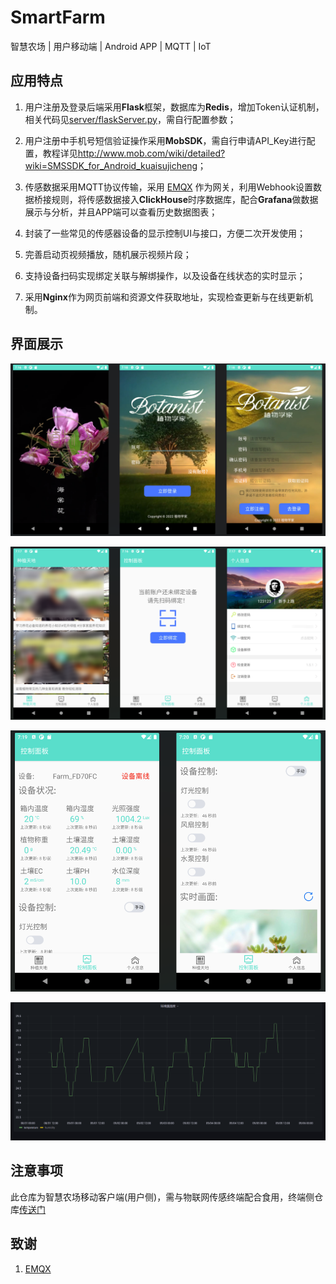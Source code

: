# SmartFarm

智慧农场 | 用户移动端 | Android APP | MQTT | IoT

## 应用特点

1. 用户注册及登录后端采用**Flask**框架，数据库为**Redis**，增加Token认证机制，相关代码见[server/flaskServer.py](https://github.com/zys91/SmartFarm/blob/main/server/flaskServer.py)，需自行配置参数；

2. 用户注册中手机号短信验证操作采用**MobSDK**，需自行申请API_Key进行配置，教程详见<http://www.mob.com/wiki/detailed?wiki=SMSSDK_for_Android_kuaisujicheng>；

3. 传感数据采用MQTT协议传输，采用 [EMQX](https://github.com/emqx/emqx) 作为网关，利用Webhook设置数据桥接规则，将传感数据接入**ClickHouse**时序数据库，配合**Grafana**做数据展示与分析，并且APP端可以查看历史数据图表；

4. 封装了一些常见的传感器设备的显示控制UI与接口，方便二次开发使用；

5. 完善启动页视频播放，随机展示视频片段；

6. 支持设备扫码实现绑定关联与解绑操作，以及设备在线状态的实时显示；

7. 采用**Nginx**作为网页前端和资源文件获取地址，实现检查更新与在线更新机制。

## 界面展示

![](img\Snipaste_1.png)

![Snipaste_2](img\Snipaste_2.png)

![Snipaste_3](img\Snipaste_3.png)

![Snipaste_4](img\Snipaste_4.png)

## 注意事项

此仓库为智慧农场移动客户端(用户侧)，需与物联网传感终端配合食用，终端侧仓库[传送门](https://github.com/zys91/IoT_Farm_ESP32S3)

## 致谢

1. [EMQX](https://github.com/emqx/emqx)